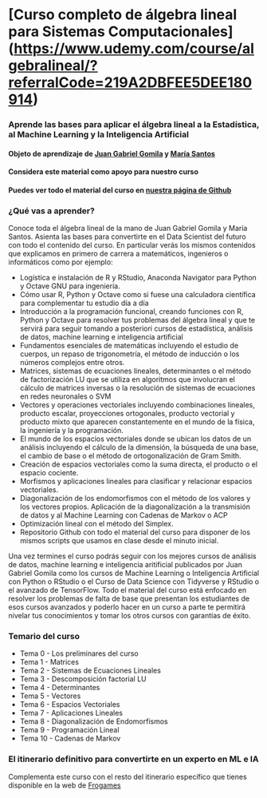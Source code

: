 # [Curso completo de álgebra lineal para Sistemas Computacionales] (https://www.udemy.com/course/algebralineal/?referralCode=219A2DBFEE5DEE180914)
### Aprende las bases para aplicar el álgebra lineal a la Estadística, al Machine Learning y la Inteligencia Artificial
#### Objeto de aprendizaje de [Juan Gabriel Gomila](https://udemy.com/u/juangabriel2) y [María Santos](https://www.udemy.com/user/mery-santos/)

#### Considera este material como apoyo para nuestro curso

#### Puedes ver todo el material del curso en [nuestra página de Github](https://joanby.github.io/curso-algebra-lineal/index.html)

### ¿Qué vas a aprender?

Conoce toda el álgebra lineal de la mano de Juan Gabriel Gomila y María Santos. Asienta las bases para convertirte en el Data Scientist del futuro con todo el contenido del curso. En particular verás los mismos contenidos que explicamos en primero de carrera a matemáticos, ingenieros o informáticos como por ejemplo:

* Logística e instalación de R y RStudio, Anaconda Navigator para Python y Octave GNU para ingeniería.
* Cómo usar R, Python y Octave como si fuese una calculadora científica para complementar tu estudio día a día
* Introducción a la programación funcional, creando funciones con R, Python y Octave para resolver tus problemas del álgebra lineal y que te servirá para seguir tomando a posteriori cursos de estadística, análisis de datos, machine learning e inteligencia artificial
* Fundamentos esenciales de matemáticas incluyendo el estudio de cuerpos, un repaso de trigonometría, el método de inducción o los números complejos entre otros.
* Matrices, sistemas de ecuaciones lineales, determinantes o el método de factorización LU que se utiliza en algoritmos que involucran el cálculo de matrices inversas o la resolución de sistemas de ecuaciones en redes neuronales o SVM
* Vectores y operaciones vectoriales incluyendo combinaciones lineales, producto escalar, proyecciones ortogonales, producto vectorial y producto mixto que aparecen constantemente en el mundo de la física, la ingeniería y la programación.
* El mundo de los espacios vectoriales donde se ubican los datos de un análisis incluyendo el cálculo de la dimensión, la búsqueda de una base, el cambio de base o el método de ortogonalización de Gram Smith.
* Creación de espacios vectoriales como la suma directa, el producto o el espacio cociente.
* Morfismos y aplicaciones lineales para clasificar y relacionar espacios vectoriales.
* Diagonalización de los endomorfismos con el método de los valores y los vectores propios. Aplicación de la diagonalización a la transmisión de datos y al Machine Learning con Cadenas de Markov o ACP
* Optimización lineal con el método del Simplex.
* Repositorio Github con todo el material del curso para disponer de los mismos scripts que usamos en clase desde el minuto inicial.

Una vez termines el curso podrás seguir con los mejores cursos de análisis de datos, machine learning e inteligencia aritificial publicados por Juan Gabriel Gomila como los cursos de Machine Learning o Inteligencia Artificial con Python o RStudio o el Curso de Data Science con Tidyverse y RStudio o el avanzado de TensorFlow. Todo el material del curso está enfocado en resolver los problemas de falta de base que presentan los estudiantes de esos cursos avanzados y poderlo hacer en un curso a parte te permitirá nivelar tus conocimientos y tomar los otros cursos con garantías de éxito.

### Temario del curso

* Tema 0 - Los preliminares del curso
* Tema 1 - Matrices
* Tema 2 - Sistemas de Ecuaciones Lineales
* Tema 3 - Descomposición factorial LU
* Tema 4 - Determinantes
* Tema 5 - Vectores
* Tema 6 - Espacios Vectoriales
* Tema 7 - Aplicaciones Lineales
* Tema 8 - Diagonalización de Endomorfismos
* Tema 9 - Programación Lineal
* Tema 10 - Cadenas de Markov


### El itinerario definitivo para convertirte en un experto en ML e IA

Complementa este curso con el resto del itinerario específico que tienes disponible en la web de [Frogames](https://frogames.es/rutas-de-aprendizaje)



